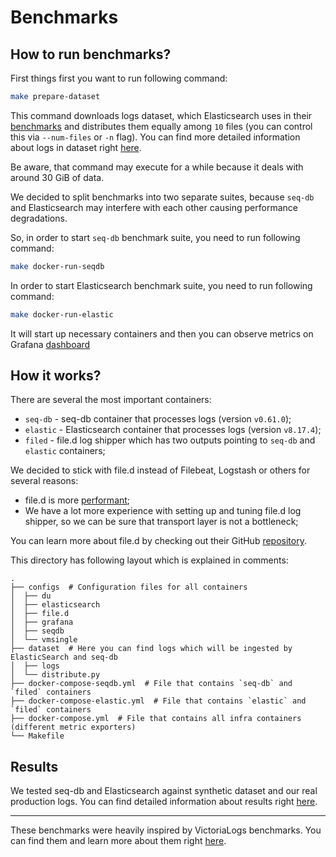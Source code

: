 # Benchmarks

## How to run benchmarks?

First things first you want to run following command:
```bash
make prepare-dataset
```

This command downloads logs dataset, which Elasticsearch uses in their [benchmarks](https://elasticsearch-benchmarks.elastic.co/) and distributes them equally among `10` files (you can control this via `--num-files` or `-n` flag).
You can find more detailed information about logs in dataset right [here](https://github.com/elastic/rally-tracks/blob/master/http_logs/README.md).

Be aware, that command may execute for a while because it deals with around 30 GiB of data.

We decided to split benchmarks into two separate suites, because `seq-db` and Elasticsearch may interfere with each other causing performance degradations.

So, in order to start `seq-db` benchmark suite, you need to run following command:
```bash
make docker-run-seqdb
```

In order to start Elasticsearch benchmark suite, you need to run following command:
```bash
make docker-run-elastic
```

It will start up necessary containers and then you can observe metrics on Grafana [dashboard](http://localhost:3000/)

## How it works?

There are several the most important containers:
- `seq-db` - seq-db container that processes logs (version `v0.61.0`);
- `elastic` - Elasticsearch container that processes logs (version `v8.17.4`);
- `filed` - file.d log shipper which has two outputs pointing to `seq-db` and `elastic` containers;

We decided to stick with file.d instead of Filebeat, Logstash or others for several reasons:
- file.d is more [performant](https://github.com/ozontech/file.d-bench);
- We have a lot more experience with setting up and tuning file.d log shipper, so we can be sure that transport layer is not a bottleneck;

You can learn more about file.d by checking out their GitHub [repository](https://github.com/ozontech/file.d).

This directory has following layout which is explained in comments:
```text
.
├── configs  # Configuration files for all containers
│  ├── du
│  ├── elasticsearch
│  ├── file.d
│  ├── grafana
│  ├── seqdb
│  └── vmsingle
├── dataset  # Here you can find logs which will be ingested by ElasticSearch and seq-db
│  ├── logs
│  └── distribute.py
├── docker-compose-seqdb.yml  # File that contains `seq-db` and `filed` containers
├── docker-compose-elastic.yml  # File that contains `elastic` and `filed` containers
├── docker-compose.yml  # File that contains all infra containers (different metric exporters)
└── Makefile
```

## Results

We tested seq-db and Elasticsearch against synthetic dataset and our real production logs.
You can find detailed information about results right [here](https://ozontech.github.io/seq-db-docs/seq-db/benchmarks/).

---

These benchmarks were heavily inspired by VictoriaLogs benchmarks.
You can find them and learn more about them right [here](https://github.com/VictoriaMetrics/VictoriaMetrics/tree/master/deployment/logs-benchmark).
